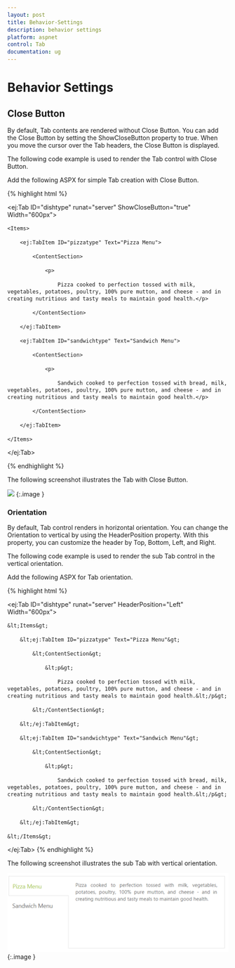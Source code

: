 ```yaml
---
layout: post
title: Behavior-Settings
description: behavior settings
platform: aspnet
control: Tab
documentation: ug
---
```


# Behavior Settings

## Close Button

By default, Tab contents are rendered without Close Button. You can add the Close Button by setting the ShowCloseButton property to true. When you move the cursor over the Tab headers, the Close Button is displayed.   

The following code example is used to render the Tab control with Close Button.

Add the following ASPX for simple Tab creation with Close Button.

{% highlight html %}



<ej:Tab ID="dishtype" runat="server" ShowCloseButton="true" Width="600px">

    <Items>

        <ej:TabItem ID="pizzatype" Text="Pizza Menu">

            <ContentSection>

                <p>

                    Pizza cooked to perfection tossed with milk, vegetables, potatoes, poultry, 100% pure mutton, and cheese - and in creating nutritious and tasty meals to maintain good health.</p>

            </ContentSection>

        </ej:TabItem>

        <ej:TabItem ID="sandwichtype" Text="Sandwich Menu">

            <ContentSection>

                <p>

                    Sandwich cooked to perfection tossed with bread, milk, vegetables, potatoes, poultry, 100% pure mutton, and cheese - and in creating nutritious and tasty meals to maintain good health.</p>

            </ContentSection>

        </ej:TabItem>

    </Items>

</ej:Tab>





{% endhighlight %}



The following screenshot illustrates the Tab with Close Button. 

![](Behavior-Settings_images/Behavior-Settings_img1.png) 
{:.image }


### Orientation

By default, Tab control renders in horizontal orientation. You can change the Orientation to vertical by using the HeaderPosition property. With this property, you can customize the header by Top, Bottom, Left, and Right.

The following code example is used to render the sub Tab control in the vertical orientation. 

Add the following ASPX for Tab orientation.


{% highlight html %}

&lt;ej:Tab ID="dishtype" runat="server" HeaderPosition="Left" Width="600px"&gt;

    &lt;Items&gt;

        &lt;ej:TabItem ID="pizzatype" Text="Pizza Menu"&gt;

            &lt;ContentSection&gt;

                &lt;p&gt;

                    Pizza cooked to perfection tossed with milk, vegetables, potatoes, poultry, 100% pure mutton, and cheese - and in creating nutritious and tasty meals to maintain good health.&lt;/p&gt;

            &lt;/ContentSection&gt;

        &lt;/ej:TabItem&gt;

        &lt;ej:TabItem ID="sandwichtype" Text="Sandwich Menu"&gt;

            &lt;ContentSection&gt;

                &lt;p&gt;

                    Sandwich cooked to perfection tossed with bread, milk, vegetables, potatoes, poultry, 100% pure mutton, and cheese - and in creating nutritious and tasty meals to maintain good health.&lt;/p&gt;

            &lt;/ContentSection&gt;

        &lt;/ej:TabItem&gt;

    &lt;/Items&gt;

&lt;/ej:Tab&gt;
{% endhighlight %}

The following screenshot illustrates the sub Tab with vertical orientation. 

![](Behavior-Settings_images/Behavior-Settings_img2.png) 
{:.image }


